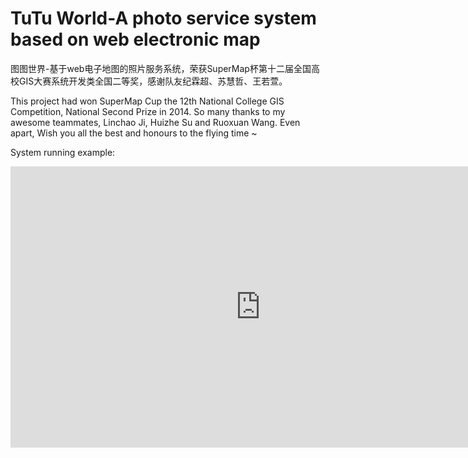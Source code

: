 # TuTu World-A photo service system based on web electronic map

图图世界-基于web电子地图的照片服务系统，荣获SuperMap杯第十二届全国高校GIS大赛系统开发类全国二等奖，感谢队友纪霖超、苏慧哲、王若萱。

This project had won SuperMap Cup the 12th National College GIS Competition, National Second Prize in 2014. So many thanks to my awesome teammates, Linchao Ji, Huizhe Su and Ruoxuan Wang. Even apart, Wish you all the best and honours to the flying time ~


System running example:
<iframe 
    height="450"
    width="800"
    src='https://github.com/yuxiawang1992/TuTu-World-A-photo-service-system-based-on-web-electronic-map/tree/master/%E4%BD%9C%E5%93%81%E5%B1%95%E7%A4%BA/%E7%B3%BB%E7%BB%9F%E8%BF%90%E8%A1%8C%E6%BC%94%E7%A4%BA' 
    frameborder="0" 
    "allowfullscreen">
</iframe>



